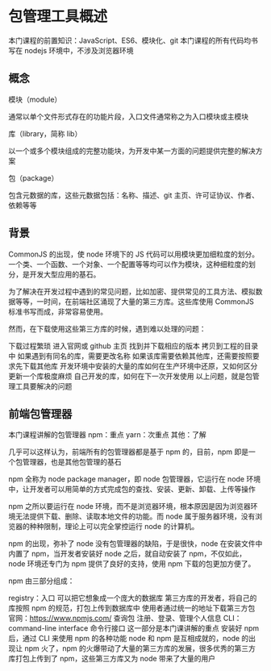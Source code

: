 # 包管理工具概述

本门课程的前置知识：JavaScript、ES6、模块化、git 本门课程的所有代码均书写在 nodejs 环境中，不涉及浏览器环境

## 概念

模块（module）

通常以单个文件形式存在的功能片段，入口文件通常称之为入口模块或主模块

库（library，简称 lib）

以一个或多个模块组成的完整功能块，为开发中某一方面的问题提供完整的解决方案

包（package）

包含元数据的库，这些元数据包括：名称、描述、git 主页、许可证协议、作者、依赖等等

## 背景

CommonJS 的出现，使 node 环境下的 JS 代码可以用模块更加细粒度的划分。一个类、一个函数、一个对象、一个配置等等均可以作为模块，这种细粒度的划分，是开发大型应用的基石。

为了解决在开发过程中遇到的常见问题，比如加密、提供常见的工具方法、模拟数据等等，一时间，在前端社区涌现了大量的第三方库。这些库使用 CommonJS 标准书写而成，非常容易使用。

然而，在下载使用这些第三方库的时候，遇到难以处理的问题：

下载过程繁琐
进入官网或 github 主页
找到并下载相应的版本
拷贝到工程的目录中
如果遇到有同名的库，需要更改名称
如果该库需要依赖其他库，还需要按照要求先下载其他库
开发环境中安装的大量的库如何在生产环境中还原，又如何区分
更新一个库极度麻烦
自己开发的库，如何在下一次开发使用
以上问题，就是包管理工具要解决的问题

## 前端包管理器

本门课程讲解的包管理器 npm：重点 yarn：次重点 其他：了解

几乎可以这样认为，前端所有的包管理器都是基于 npm 的，目前，npm 即是一个包管理器，也是其他包管理的基石

npm 全称为 node package manager，即 node 包管理器，它运行在 node 环境中，让开发者可以用简单的方式完成包的查找、安装、更新、卸载、上传等操作

npm 之所以要运行在 node 环境，而不是浏览器环境，根本原因是因为浏览器环境无法提供下载、删除、读取本地文件的功能。而 node 属于服务器环境，没有浏览器的种种限制，理论上可以完全掌控运行 node 的计算机。

npm 的出现，弥补了 node 没有包管理器的缺陷，于是很快，node 在安装文件中内置了 npm，当开发者安装好 node 之后，就自动安装了 npm，不仅如此，node 环境还专门为 npm 提供了良好的支持，使用 npm 下载的包更加方便了。

npm 由三部分组成：

registry：入口
可以把它想象成一个庞大的数据库
第三方库的开发者，将自己的库按照 npm 的规范，打包上传到数据库中
使用者通过统一的地址下载第三方包
官网：https://www.npmjs.com/
查询包
注册、登录、管理个人信息
CLI：command-line interface 命令行接口
这一部分是本门课讲解的重点
安装好 npm 后，通过 CLI 来使用 npm 的各种功能
node 和 npm 是互相成就的，node 的出现让 npm 火了，npm 的火爆带动了大量的第三方库的发展，很多优秀的第三方库打包上传到了 npm，这些第三方库又为 node 带来了大量的用户
